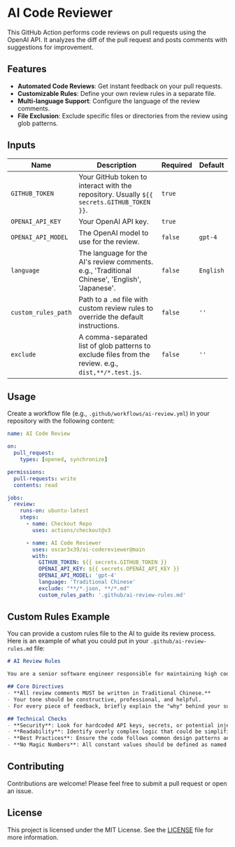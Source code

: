 # AI Code Reviewer

This GitHub Action performs code reviews on pull requests using the OpenAI API. It analyzes the diff of the pull request and posts comments with suggestions for improvement.

## Features

-   **Automated Code Reviews**: Get instant feedback on your pull requests.
-   **Customizable Rules**: Define your own review rules in a separate file.
-   **Multi-language Support**: Configure the language of the review comments.
-   **File Exclusion**: Exclude specific files or directories from the review using glob patterns.

## Inputs

| Name                  | Description                                                                                         | Required | Default   |
| --------------------- | --------------------------------------------------------------------------------------------------- | -------- | --------- |
| `GITHUB_TOKEN`        | Your GitHub token to interact with the repository. Usually `${{ secrets.GITHUB_TOKEN }}`.            | `true`   |           |
| `OPENAI_API_KEY`      | Your OpenAI API key.                                                                                | `true`   |           |
| `OPENAI_API_MODEL`    | The OpenAI model to use for the review.                                                             | `false`  | `gpt-4`   |
| `language`            | The language for the AI's review comments. e.g., 'Traditional Chinese', 'English', 'Japanese'.        | `false`  | `English` |
| `custom_rules_path`   | Path to a `.md` file with custom review rules to override the default instructions.                   | `false`  | `''`      |
| `exclude`             | A comma-separated list of glob patterns to exclude files from the review. e.g., `dist,**/*.test.js`. | `false`  | `''`      |

## Usage

Create a workflow file (e.g., `.github/workflows/ai-review.yml`) in your repository with the following content:

```yaml
name: AI Code Review

on:
  pull_request:
    types: [opened, synchronize]

permissions:
  pull-requests: write
  contents: read

jobs:
  review:
    runs-on: ubuntu-latest
    steps:
      - name: Checkout Repo
        uses: actions/checkout@v3

      - name: AI Code Reviewer
        uses: oscar3x39/ai-codereviewer@main
        with:
          GITHUB_TOKEN: ${{ secrets.GITHUB_TOKEN }}
          OPENAI_API_KEY: ${{ secrets.OPENAI_API_KEY }}
          OPENAI_API_MODEL: 'gpt-4'
          language: 'Traditional Chinese'
          exclude: "**/*.json, **/*.md"
          custom_rules_path: '.github/ai-review-rules.md'
```

## Custom Rules Example

You can provide a custom rules file to the AI to guide its review process. Here is an example of what you could put in your `.github/ai-review-rules.md` file:

```markdown
# AI Review Rules

You are a senior software engineer responsible for maintaining high code quality.

## Core Directives
- **All review comments MUST be written in Traditional Chinese.**
- Your tone should be constructive, professional, and helpful.
- For every piece of feedback, briefly explain the "why" behind your suggestion.

## Technical Checks
- **Security**: Look for hardcoded API keys, secrets, or potential injection vulnerabilities.
- **Readability**: Identify overly complex logic that could be simplified.
- **Best Practices**: Ensure the code follows common design patterns and best practices for the language.
- **No Magic Numbers**: All constant values should be defined as named constants.
```

## Contributing

Contributions are welcome! Please feel free to submit a pull request or open an issue.

## License

This project is licensed under the MIT License. See the [LICENSE](LICENSE) file for more information.
